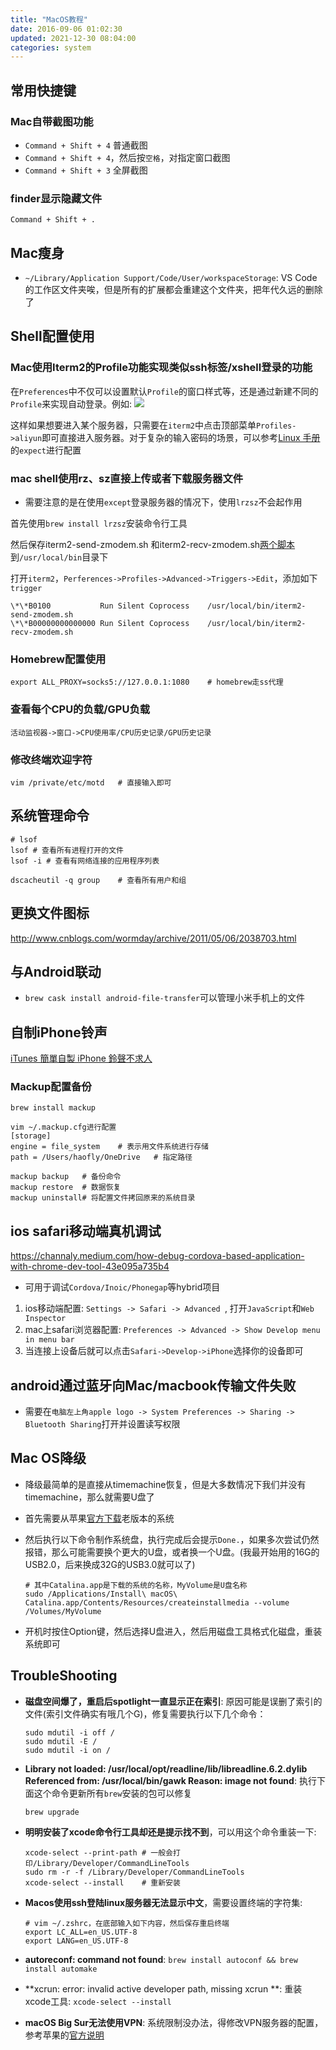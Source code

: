 ```yaml
---
title: "MacOS教程"
date: 2016-09-06 01:02:30
updated: 2021-12-30 08:04:00
categories: system
---
```

## 常用快捷键

### Mac自带截图功能

- `Command + Shift + 4` 普通截图
- `Command + Shift + 4`，然后按`空格`，对指定窗口截图
- `Command + Shift + 3` 全屏截图

### finder显示隐藏文件

`Command + Shift + .`

## Mac瘦身

- `~/Library/Application Support/Code/User/workspaceStorage`: VS Code的工作区文件夹唉，但是所有的扩展都会重建这个文件夹，把年代久远的删除了

## Shell配置使用

### Mac使用Iterm2的Profile功能实现类似ssh标签/xshell登录的功能

在`Preferences`中不仅可以设置默认`Profile`的窗口样式等，还是通过新建不同的`Profile`来实现自动登录。例如: ![](https://haofly.net/uploads/macos_01.png)

这样如果想要进入某个服务器，只需要在`iterm2`中点击顶部菜单`Profiles->aliyun`即可直接进入服务器。对于复杂的输入密码的场景，可以参考[Linux 手册](https://haofly.net/linux)的`expect`进行配置

### mac shell使用rz、sz直接上传或者下载服务器文件

- 需要注意的是在使用`except`登录服务器的情况下，使用`lrzsz`不会起作用

首先使用`brew install lrzsz`安装命令行工具

然后保存iterm2-send-zmodem.sh 和iterm2-recv-zmodem.sh[两个脚本](https://github.com/aikuyun/iterm2-zmodem)到`/usr/local/bin`目录下

打开`iterm2`，`Perferences->Profiles->Advanced->Triggers->Edit`，添加如下`trigger`

```shell
\*\*B0100			Run Silent Coprocess	/usr/local/bin/iterm2-send-zmodem.sh
\*\*B00000000000000	Run Silent Coprocess	/usr/local/bin/iterm2-recv-zmodem.sh
```

### Homebrew配置使用

```shell
export ALL_PROXY=socks5://127.0.0.1:1080	# homebrew走ss代理
```

### 查看每个CPU的负载/GPU负载

`活动监视器->窗口->CPU使用率/CPU历史记录/GPU历史记录`

### 修改终端欢迎字符

```shell
vim /private/etc/motd	# 直接输入即可
```

## 系统管理命令

```shell
# lsof
lsof # 查看所有进程打开的文件
lsof -i # 查看有网络连接的应用程序列表

dscacheutil -q group	# 查看所有用户和组
```

## 更换文件图标

http://www.cnblogs.com/wormday/archive/2011/05/06/2038703.html

## 与Android联动

- `brew cask install android-file-transfer`可以管理小米手机上的文件

## 自制iPhone铃声

[iTunes 簡單自製 iPhone 鈴聲不求人](http://applefans.today/blog/1266100502)

### Mackup配置备份

```shell
brew install mackup

vim ~/.mackup.cfg进行配置
[storage]
engine = file_system	# 表示用文件系统进行存储
path = /Users/haofly/OneDrive	# 指定路径

mackup backup	# 备份命令
mackup restore	# 数据恢复
mackup uninstall# 将配置文件拷回原来的系统目录
```

## ios safari移动端真机调试

https://channaly.medium.com/how-debug-cordova-based-application-with-chrome-dev-tool-43e095a735b4

- 可用于调试`Cordova/Inoic/Phonegap`等hybrid项目

1. ios移动端配置: `Settings -> Safari -> Advanced `, 打开`JavaScript`和`Web Inspector`
2. mac上safari浏览器配置: `Preferences -> Advanced -> Show Develop menu in menu bar`
3. 当连接上设备后就可以点击`Safari->Develop->iPhone`选择你的设备即可

## android通过蓝牙向Mac/macbook传输文件失败

- 需要在`电脑左上角apple logo -> System Preferences -> Sharing -> Bluetooth Sharing`打开并设置读写权限

## Mac OS降级

- 降级最简单的是直接从timemachine恢复，但是大多数情况下我们并没有timemachine，那么就需要U盘了

- 首先需要从苹果[官方下载](https://support.apple.com/en-us/HT211683)老版本的系统

- 然后执行以下命令制作系统盘，执行完成后会提示`Done.`，如果多次尝试仍然报错，那么可能需要换个更大的U盘，或者换一个U盘。(我最开始用的16G的USB2.0，后来换成32G的USB3.0就可以了)

  ```shell
  # 其中Catalina.app是下载的系统的名称，MyVolume是U盘名称
  sudo /Applications/Install\ macOS\ Catalina.app/Contents/Resources/createinstallmedia --volume /Volumes/MyVolume
  ```

- 开机时按住Option键，然后选择U盘进入，然后用磁盘工具格式化磁盘，重装系统即可

## TroubleShooting

- **磁盘空间爆了，重启后spotlight一直显示正在索引**: 原因可能是误删了索引的文件(索引文件确实有哦几个G)，修复需要执行以下几个命令：

   ```shell
   sudo mdutil -i off /
   sudo mdutil -E /
   sudo mdutil -i on /
   ```

- **Library not loaded: /usr/local/opt/readline/lib/libreadline.6.2.dylib Referenced from: /usr/local/bin/gawk Reason: image not found**: 执行下面这个命令更新所有`brew`安装的包可以修复

  ```shell
  brew upgrade
  ```
  
- **明明安装了xcode命令行工具却还是提示找不到**，可以用这个命令重装一下: 

  ```shell
  xcode-select --print-path	# 一般会打印/Library/Developer/CommandLineTools
  sudo rm -r -f /Library/Developer/CommandLineTools
  xcode-select --install	# 重新安装
  ```

- **Macos使用ssh登陆linux服务器无法显示中文**，需要设置终端的字符集:

   ```shell
   # vim ~/.zshrc，在底部输入如下内容，然后保存重启终端
   export LC_ALL=en_US.UTF-8  
   export LANG=en_US.UTF-8
   ```

- **autoreconf: command not found**: `brew install autoconf && brew install automake`

- **xcrun: error: invalid active developer path, missing xcrun **: 重装xcode工具: `xcode-select --install`

- **macOS Big Sur无法使用VPN**: 系统限制没办法，得修改VPN服务器的配置，参考苹果的[官方说明](https://support.apple.com/zh-cn/HT211840)
